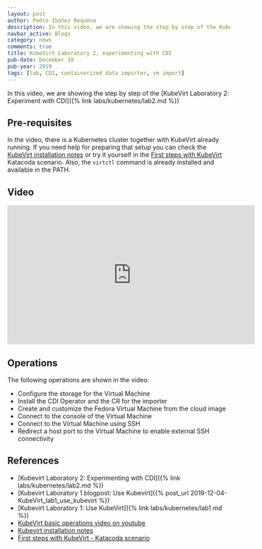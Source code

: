 ```yaml
---
layout: post
author: Pedro Ibáñez Requena
description: In this video, we are showing the step by step of the KubeVirt Laboratory 2 Experimenting with CDI
navbar_active: Blogs
category: news
comments: true
title: KubeVirt Laboratory 2, experimenting with CDI
pub-date: December 10
pub-year: 2019
tags: [lab, CDI, containerized data importer, vm import]
---
```


In this video, we are showing the step by step of the [KubeVirt Laboratory 2: Experiment with CDI]({% link labs/kubernetes/lab2.md %})

## Pre-requisites

In the video, there is a Kubernetes cluster together with KubeVirt already running. If you need help for preparing that setup you can check the [KubeVirt installation notes](https://kubevirt.io/user-guide/docs/latest/administration/intro.html) or try it yourself in the [First steps with KubeVirt](https://www.katacoda.com/kubevirt/scenarios/kubevirt-101) Katacoda scenario.
Also, the `virtctl` command is already installed and available in the PATH.

## Video

<iframe width="560" height="315" style="height: 315px" src="https://www.youtube.com/embed/ZHqcHbCxzYM" frameborder="0" allow="accelerometer; autoplay; encrypted-media; gyroscope; picture-in-picture" allowfullscreen></iframe>

## Operations

The following operations are shown in the video:

- Configure the storage for the Virtual Machine
- Install the CDI Operator and the CR for the importer
- Create and customize the Fedora Virtual Machine from the cloud image
- Connect to the console of the Virtual Machine
- Connect to the Virtual Machine using SSH
- Redirect a host port to the Virtual Machine to enable external SSH connectivity

## References

- [Kubevirt Laboratory 2: Experimenting with CDI]({% link labs/kubernetes/lab2.md %})
- [Kubevirt Laboratory 1 blogpost: Use Kubevirt]({% post_url 2019-12-04-KubeVirt_lab1_use_kubevirt %})
- [Kubevirt Laboratory 1: Use KubeVirt]({% link labs/kubernetes/lab1.md %})
- [KubeVirt basic operations video on youtube](https://www.youtube.com/watch?v=KC03G60shIc)
- [Kubevirt installation notes](https://kubevirt.io/user-guide/docs/latest/administration/intro.html)
- [First steps with KubeVirt - Katacoda scenario](https://www.katacoda.com/kubevirt/scenarios/kubevirt-101)
